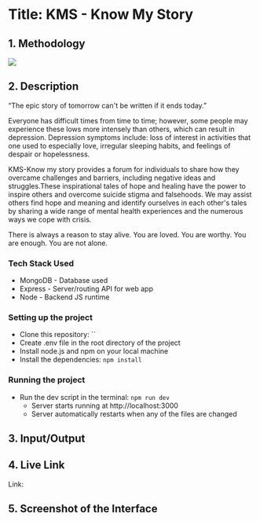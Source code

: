 # Title: KMS - Know My Story

## 1. Methodology

![](readme_images/Methodology.png)

## 2. Description
“The epic story of tomorrow can't be written if it ends today.”

Everyone has difficult times from time to time; however, some people may experience these lows more intensely than others, which can result in depression. Depression symptoms include: loss of interest in activities that one used to especially love, irregular sleeping habits, and feelings of despair or hopelessness. 

KMS-Know my story provides a forum for individuals to share how they overcame challenges and barriers, including negative ideas and struggles.These inspirational tales of hope and healing have the power to inspire others and overcome suicide stigma and falsehoods. We may assist others find hope and meaning and identify ourselves in each other's tales by sharing a wide range of mental health experiences and the numerous ways we cope with crisis.

There is always a reason to stay alive. You are loved. You are worthy. You are enough. You are not alone.

### Tech Stack Used

- MongoDB - Database used
- Express - Server/routing API for web app
- Node - Backend JS runtime

### Setting up the project

- Clone this repository: ``
- Create .env file in the root directory of the project
- Install node.js and npm on your local machine
- Install the dependencies: `npm install`

### Running the project

- Run the dev script in the terminal: `npm run dev`
  - Server starts running at http://localhost:3000
  - Server automatically restarts when any of the files are changed

## 3. Input/Output



## 4. Live Link

Link: 

## 5. Screenshot of the Interface



